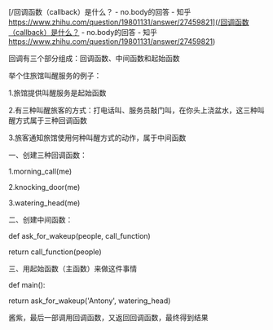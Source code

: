 [/回调函数（callback）是什么？ - no.body的回答 - 知乎 https://www.zhihu.com/question/19801131/answer/27459821](/回调函数（callback）是什么？ - no.body的回答 - 知乎 https://www.zhihu.com/question/19801131/answer/27459821)

回调有三个部分组成：回调函数、中间函数和起始函数

举个住旅馆叫醒服务的例子：

1.旅馆提供叫醒服务是起始函数

2.有三种叫醒旅客的方式：打电话叫、服务员敲门叫，在你头上浇盆水，这三种叫醒方式属于三种回调函数

3.旅客通知旅馆使用何种叫醒方式的动作，属于中间函数

一、创建三种回调函数：

1.morning\_call\(me\)

2.knocking\_door\(me\)

3.watering\_head\(me\)

二、创建中间函数：

def ask\_for\_wakeup\(people, call\_function\)

return call\_function\(people\)

三、用起始函数（主函数）来做这件事情

def main\(\):

return ask\_for\_wakeup\('Antony', watering\_head\)

酱紫，最后一部调用回调函数，又返回回调函数，最终得到结果

